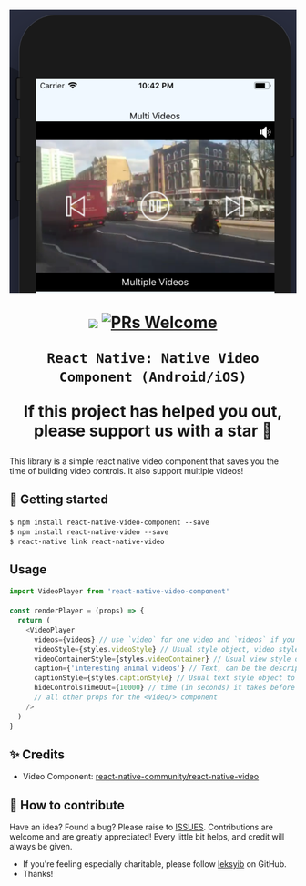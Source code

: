 <h1 align="center">

<p align="center">
  <img src="assets/screenshot.png"/>
</p>

<p align="center">
  <a href="https://www.npmjs.com/package/react-native-video-component"><img src="http://img.shields.io/npm/v/react-native-video-component.svg?style=flat" /></a>
  <a href="https://github.com/leksyib/react-native-video-component/pulls"><img alt="PRs Welcome" src="https://img.shields.io/badge/PRs-welcome-brightgreen.svg" /></a>
</p>


    React Native: Native Video Component (Android/iOS)

If this project has helped you out, please support us with a star 🌟
</h1>
This library is a simple react native video component that saves you the time of building video controls. It also support multiple videos!


## 📖 Getting started

`$ npm install react-native-video-component --save` <br/>
`$ npm install react-native-video --save` <br/>
`$ react-native link react-native-video` <br/>

## Usage

```javascript
import VideoPlayer from 'react-native-video-component'

const renderPlayer = (props) => {
  return (
    <VideoPlayer
      videos={videos} // use `video` for one video and `videos` if you have an array of videos.
      videoStyle={styles.videoStyle} // Usual style object, video style
      videoContainerStyle={styles.videoContainer} // Usual view style object
      caption={'interesting animal videos'} // Text, can be the description of the video
      captionStyle={styles.captionStyle} // Usual text style object to style the caption
      hideControlsTimeOut={10000} // time (in seconds) it takes before control hides
      // all other props for the <Video/> component
    />
  )
}

```

## ✨ Credits

- Video Component: [react-native-community/react-native-video](https://github.com/react-native-community/react-native-video)

## 🤔 How to contribute
Have an idea? Found a bug? Please raise to [ISSUES](https://github.com/leksyib/react-native-video-component/issues).
Contributions are welcome and are greatly appreciated! Every little bit helps, and credit will always be given.


* If you're feeling especially charitable, please follow [leksyib](https://github.com/leksyib) on GitHub.
* Thanks!
